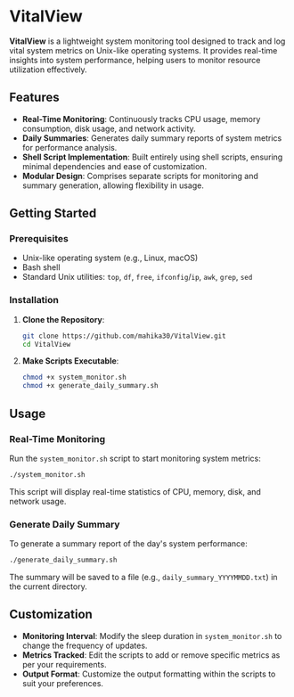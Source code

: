 # VitalView

**VitalView** is a lightweight system monitoring tool designed to track and log vital system metrics on Unix-like operating systems. It provides real-time insights into system performance, helping users to monitor resource utilization effectively.

## Features

* **Real-Time Monitoring**: Continuously tracks CPU usage, memory consumption, disk usage, and network activity.
* **Daily Summaries**: Generates daily summary reports of system metrics for performance analysis.
* **Shell Script Implementation**: Built entirely using shell scripts, ensuring minimal dependencies and ease of customization.
* **Modular Design**: Comprises separate scripts for monitoring and summary generation, allowing flexibility in usage.

## Getting Started

### Prerequisites

* Unix-like operating system (e.g., Linux, macOS)
* Bash shell
* Standard Unix utilities: `top`, `df`, `free`, `ifconfig`/`ip`, `awk`, `grep`, `sed`

### Installation

1. **Clone the Repository**:

   ```bash
   git clone https://github.com/mahika30/VitalView.git
   cd VitalView
   ```

2. **Make Scripts Executable**:

   ```bash
   chmod +x system_monitor.sh
   chmod +x generate_daily_summary.sh
   ```

## Usage

### Real-Time Monitoring

Run the `system_monitor.sh` script to start monitoring system metrics:

```bash
./system_monitor.sh
```

This script will display real-time statistics of CPU, memory, disk, and network usage.

### Generate Daily Summary

To generate a summary report of the day's system performance:

```bash
./generate_daily_summary.sh
```

The summary will be saved to a file (e.g., `daily_summary_YYYYMMDD.txt`) in the current directory.

## Customization

* **Monitoring Interval**: Modify the sleep duration in `system_monitor.sh` to change the frequency of updates.
* **Metrics Tracked**: Edit the scripts to add or remove specific metrics as per your requirements.
* **Output Format**: Customize the output formatting within the scripts to suit your preferences.
